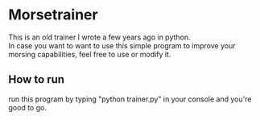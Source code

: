 # Morsetrainer

This is an old trainer I wrote a few years ago in python.  
In case you want to want to use this simple program to improve your morsing capabilities, feel free to use or modify it.

## How to run

run this program by typing "python trainer.py" in your console and you're good to go.
